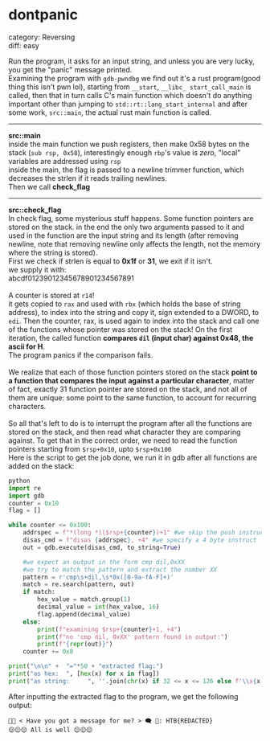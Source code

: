 # dontpanic

category: Reversing \
diff: easy

Run the program, it asks for an input string, and unless you are very lucky, you get the "panic" message printed. \
Examining the program with `gdb-pwndbg` we find out it's a rust program(good thing this isn't pwn lol), starting from `__start`, `__libc_ start_call_main` is called, then that in turn calls C's main function which doesn't do anything important other than jumping to `std::rt::lang_start_internal` and after some work, `src::main`, the actual rust main function is called.

---
**src::main** \
inside the main function we push registers, then make 0x58 bytes on the stack (`sub rsp, 0x58`), interestingly enough `rbp`'s value is *zero*, "local" variables are addressed using `rsp` \
inside the main, the flag is passed to a newline trimmer function, which decreases the strlen if it reads trailing newlines. \
Then we call **check_flag**

---
**src::check_flag** \
In check flag, some mysterious stuff happens. Some function pointers are stored on the stack. in the end the only two arguments passed to it and used in the function are the input string and its length (after removing newline, note that removing newline only affects the length, not the memory where the string is stored). \
First we check if strlen is equal to **0x1f** or **31**, we exit if it isn't. \
we supply it with: \
abcdf01239012345678901234567891 \
\
A counter is stored at `r14`! \
it gets copied to `rax` and used with `rbx` (which holds the base of string address), to index into the string and copy it, sign extended to a DWORD, to `edi`. Then the counter, rax, is used again to index into the stack and call one of the functions whose pointer was stored on the stack! On the first iteration, the called function **compares `dil` (input char) against 0x48, the ascii for H**. \
The program panics if the comparison fails. \
 \
We realize that each of those function pointers stored on the stack **point to a function that compares the input against a particular character**, matter of fact, exactly 31 function pointer are stored on the stack, and not all of them are unique: some point to the same function, to account for recurring characters. \
\
So all that's left to do is to interrupt the program after all the functions are stored on the stack, and then read what character they are comparing against. To get that in the correct order, we need to read the function pointers starting from `$rsp+0x10`, upto `$rsp+0x100` \
Here is the script to get the job done, we run it in gdb after all functions are added on the stack:

```python
python
import re
import gdb
counter = 0x10
flag = []

while counter <= 0x100:
    addrspec = f"*(long *)($rsp+{counter})+1" #we skip the push instruct
    disas_cmd = f"disas {addrspec}, +4" #we specify a 4 byte instruct
    out = gdb.execute(disas_cmd, to_string=True)

    #we expect an output in the form cmp dil,0xXX
    #we try to match the pattern and extract the number XX
    pattern = r'cmp\s+dil,\s*0x([0-9a-fA-F]+)'
    match = re.search(pattern, out)
    if match:
        hex_value = match.group(1)
        decimal_value = int(hex_value, 16)
        flag.append(decimal_value)
    else:
        print(f"examining $rsp+{counter}+1, +4")
        print(f"no 'cmp dil, 0xXX' pattern found in output:")
        print(f"{repr(out)}")
    counter += 0x8

print("\n\n" +  "="*50 + "extracted flag:")
print("as hex:  ", [hex(x) for x in flag])
print("as string:     ", ''.join(chr(x) if 32 <= x <= 126 else f'\\x{x:02x}' for x in flag))
```

After inputting the extracted flag to the program, we get the following output:

```plain-text
🤖💬 < Have you got a message for me? > 🗨️ 🤖: HTB{REDACTED}
😌😌😌 All is well 😌😌😌
```
